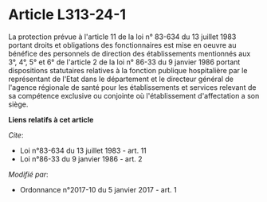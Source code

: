 # Article L313-24-1

La protection prévue à l'article 11 de la loi n° 83-634 du 13 juillet 1983 portant droits et obligations des fonctionnaires
est mise en oeuvre au bénéfice des personnels de direction des établissements mentionnés aux 3°, 4°, 5° et 6° de l'article 2
de la loi n° 86-33 du 9 janvier 1986 portant dispositions statutaires relatives à la fonction publique hospitalière par le
représentant de l'Etat dans le département et le directeur général de l'agence régionale de santé pour les établissements et
services relevant de sa compétence exclusive ou conjointe où l'établissement d'affectation a son siège.

**Liens relatifs à cet article**

_Cite_:

  - Loi n°83-634 du 13 juillet 1983 - art. 11
  - Loi n°86-33 du 9 janvier 1986 - art. 2

_Modifié par_:

  - Ordonnance n°2017-10 du 5 janvier 2017 - art. 1

